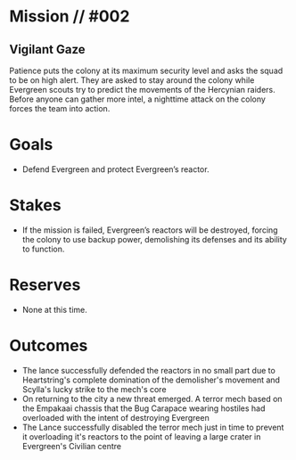 # Mission // #002
## Vigilant Gaze

Patience puts the colony at its maximum security level and asks the squad to be on high alert. They are asked to stay around the colony while Evergreen scouts try to predict the movements of the Hercynian raiders.  
Before anyone can gather more intel, a nighttime attack on the colony forces the team into action.

# Goals
- Defend Evergreen and protect Evergreen’s reactor.

# Stakes
- If the mission is failed, Evergreen’s reactors will be destroyed, forcing the colony to use backup power, demolishing its defenses and its ability to function.

# Reserves
- None at this time.

# Outcomes
- The lance successfully defended the reactors in no small part due to Heartstring's complete domination of the demolisher's movement and Scylla's lucky strike to the mech's core
- On returning to the city a new threat emerged. A terror mech based on the Empakaai chassis that the Bug Carapace wearing hostiles had overloaded with the intent of destroying Evergreen
- The Lance successfully disabled the terror mech just in time to prevent it overloading it's reactors to the point of leaving a large crater in Evergreen's Civilian centre